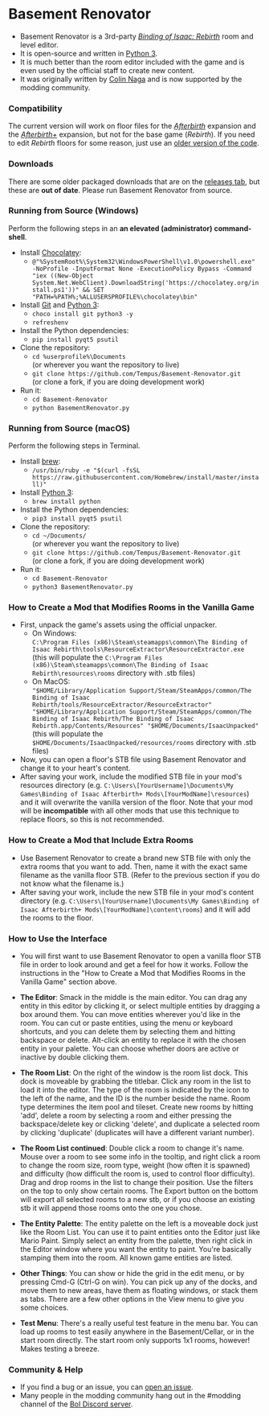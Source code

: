 # Basement Renovator

* Basement Renovator is a 3rd-party *[Binding of Isaac: Rebirth](https://store.steampowered.com/app/250900/The_Binding_of_Isaac_Rebirth/)* room and level editor.
* It is open-source and written in [Python 3](https://www.python.org/).
* It is much better than the room editor included with the game and is even used by the official staff to create new content.
* It was originally written by [Colin Naga](http://www.chronometry.ca/) and is now supported by the modding community.

### Compatibility

The current version will work on floor files for the *[Afterbirth](https://store.steampowered.com/app/401920/The_Binding_of_Isaac_Afterbirth/)* expansion and the *[Afterbirth+](https://store.steampowered.com/app/570660/The_Binding_of_Isaac_Afterbirth/)* expansion, but not for the base game (*Rebirth*). If you need to edit *Rebirth* floors for some reason, just use an [older version of the code](https://github.com/Tempus/Basement-Renovator/tree/a952cd030b0bf677e07a874ea7be901242a6505c).

### Downloads

There are some older packaged downloads that are on the [releases tab](https://github.com/Tempus/Basement-Renovator/releases), but these are **out of date**. Please run Basement Renovator from source.

### Running from Source (Windows)

Perform the following steps in an **an elevated (administrator) command-shell**.

* Install [Chocolatey](https://chocolatey.org/):
  * `@"%SystemRoot%\System32\WindowsPowerShell\v1.0\powershell.exe" -NoProfile -InputFormat None -ExecutionPolicy Bypass -Command "iex ((New-Object System.Net.WebClient).DownloadString('https://chocolatey.org/install.ps1'))" && SET "PATH=%PATH%;%ALLUSERSPROFILE%\chocolatey\bin"`
* Install [Git](https://git-scm.com/) and [Python 3](https://www.python.org/):
  * `choco install git python3 -y`
  * `refreshenv`
* Install the Python dependencies:
  * `pip install pyqt5 psutil`
* Clone the repository:
  * `cd %userprofile%\Documents` <br />
  (or wherever you want the repository to live) 
  * `git clone https://github.com/Tempus/Basement-Renovator.git` <br />
  (or clone a fork, if you are doing development work)
* Run it:
  * `cd Basement-Renovator`
  * `python BasementRenovator.py`

### Running from Source (macOS)

Perform the following steps in Terminal.

* Install [brew](https://brew.sh/):
  * `/usr/bin/ruby -e "$(curl -fsSL https://raw.githubusercontent.com/Homebrew/install/master/install)"`
* Install [Python 3](https://www.python.org/):
  * `brew install python`
* Install the Python dependencies:
  * `pip3 install pyqt5 psutil`
* Clone the repository:
  * `cd ~/Documents/` <br />
  (or wherever you want the repository to live) 
  * `git clone https://github.com/Tempus/Basement-Renovator.git` <br />
  (or clone a fork, if you are doing development work)
* Run it:
  * `cd Basement-Renovator`
  * `python3 BasementRenovator.py`

### How to Create a Mod that Modifies Rooms in the Vanilla Game

* First, unpack the game's assets using the official unpacker.
  * On Windows: <br />
  `C:\Program Files (x86)\Steam\steamapps\common\The Binding of Isaac Rebirth\tools\ResourceExtractor\ResourceExtractor.exe` <br />
  (this will populate the `C:\Program Files (x86)\Steam\steamapps\common\The Binding of Isaac Rebirth\resources\rooms` directory with .stb files)
  * On MacOS: <br />
  `"$HOME/Library/Application Support/Steam/SteamApps/common/The Binding of Isaac Rebirth/tools/ResourceExtractor/ResourceExtractor" "$HOME/Library/Application Support/Steam/SteamApps/common/The Binding of Isaac Rebirth/The Binding of Isaac Rebirth.app/Contents/Resources" "$HOME/Documents/IsaacUnpacked"` <br />
  (this will populate the `$HOME/Documents/IsaacUnpacked/resources/rooms` directory with .stb files)
* Now, you can open a floor's STB file using Basement Renovator and change it to your heart's content.
* After saving your work, include the modified STB file in your mod's resources directory (e.g. `C:\Users\[YourUsername]\Documents\My Games\Binding of Isaac Afterbirth+ Mods\[YourModName]\resources`) and it will overwrite the vanilla version of the floor. Note that your mod will be **incompatible** with all other mods that use this technique to replace floors, so this is not recommended. 

### How to Create a Mod that Include Extra Rooms

* Use Basement Renovator to create a brand new STB file with only the extra rooms that you want to add. Then, name it with the exact same filename as the vanilla floor STB. (Refer to the previous section if you do not know what the filename is.)
* After saving your work, include the new STB file in your mod's content directory (e.g. `C:\Users\[YourUsername]\Documents\My Games\Binding of Isaac Afterbirth+ Mods\[YourModName]\content\rooms`) and it will add the rooms to the floor.

### How to Use the Interface

* You will first want to use Basement Renovator to open a vanilla floor STB file in order to look around and get a feel for how it works. Follow the instructions in the "How to Create a Mod that Modifies Rooms in the Vanilla Game" section above.

* **The Editor**: Smack in the middle is the main editor. You can drag any entity in this editor by clicking it, or select multiple entities by dragging a box around them. You can move entities wherever you'd like in the room. You can cut or paste entities, using the menu or keyboard shortcuts, and you can delete them by selecting them and hitting backspace or delete. Alt-click an entity to replace it with the chosen entity in your palette. You can choose whether doors are active or inactive by double clicking them.

* **The Room List**: On the right of the window is the room list dock. This dock is moveable by grabbing the titlebar. Click any room in the list to load it into the editor. The type of the room is indicated by the icon to the left of the name, and the ID is the number beside the name. Room type determines the item pool and tileset. Create new rooms by hitting 'add', delete a room by selecting a room and either pressing the backspace/delete key or clicking 'delete', and duplicate a selected room by clicking 'duplicate' (duplicates will have a different variant number). 

* **The Room List continued**: Double click a room to change it's name. Mouse over a room to see some info in the tooltip, and right click a room to change the room size, room type, weight (how often it is spawned) and difficulty (how difficult the room is, used to control floor difficulty). Drag and drop rooms in the list to change their position. Use the filters on the top to only show certain rooms. The Export button on the bottom will export all selected rooms to a new stb, or if you choose an existing stb it will append those rooms onto the one you chose.

* **The Entity Palette**: The entity palette on the left is a moveable dock just like the Room List. You can use it to paint entities onto the Editor just like Mario Paint. Simply select an entity from the palette, then right click in the Editor window where you want the entity to paint. You're basically stamping them into the room. All known game entities are listed.

* **Other Things**: You can show or hide the grid in the edit menu, or by pressing Cmd-G (Ctrl-G on win). You can pick up any of the docks, and move them to new areas, have them as floating windows, or stack them as tabs. There are a few other options in the View menu to give you some choices.

* **Test Menu**: There's a really useful test feature in the menu bar. You can load up rooms to test easily anywhere in the Basement/Cellar, or in the start room directly. The start room only supports 1x1 rooms, however! Makes testing a breeze.

### Community & Help

* If you find a bug or an issue, you can [open an issue](https://github.com/Tempus/Basement-Renovator/issues).
* Many people in the modding community hang out in the #modding channel of the [BoI Discord server](https://discord.gg/isaac).
